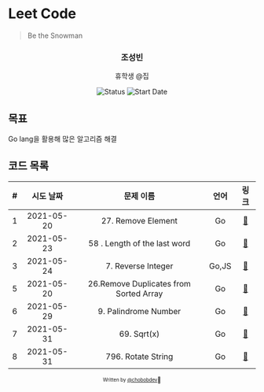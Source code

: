 # Leet Code

> Be the Snowman

<div align="center">

<h3> 조성빈 </h3>
<p> 휴학생 @집</p>

![Status](https://img.shields.io/badge/Snowman-blue.svg)
![Start Date](https://img.shields.io/badge/Start%20Date-2021--05--20-23d16b.svg)


</div>

## 목표
Go lang을 활용해 많은 알고리즘 해결

## 코드 목록

| # | 시도 날짜  | 문제 이름 | 언어 |            링크             |
| :--: | :--------: | :-------: | :--: |:--------------------------: |
| 1 | 2021-05-20 | 27. Remove Element| Go |[:link:](27.md) |
| 2 | 2021-05-23 | 58 . Length of the last word | Go |[:link:](58.md)|
| 3 | 2021-05-24 | 7. Reverse Integer | Go,JS |[:link:](7.md)|
| 5 | 2021-05-20 | 26.Remove Duplicates from Sorted Array| Go |[:link:](26.md) |
| 6 | 2021-05-29 | 9. Palindrome Number | Go | [:link:](9.md) |
| 7 | 2021-05-31 |69. Sqrt(x) | Go | [:link:](69.md) |
| 8 | 2021-05-31 |796. Rotate String | Go | [:link:](796.md) |


<div align="center">

<sub><sup>Written by <a href="https://github.com/chobobdev">@chobobdev</a></sup></sub><small>🍕</small>

</div>